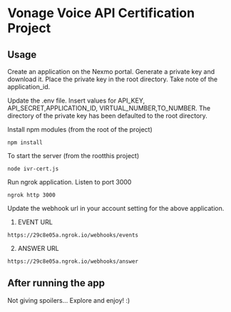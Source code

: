 # Vonage Voice API Certification Project



## Usage

Create an application on the Nexmo portal. Generate a private key and download it. Place the private key in the root directory.
Take note of the application_id. 

Update the .env file. Insert values for API_KEY, API_SECRET,APPLICATION_ID, VIRTUAL_NUMBER,TO_NUMBER. The directory of the private key has been defaulted to the root directory.

Install npm modules (from the root of the project)

```
npm install
```

To start the server (from the rootthis project)
```
node ivr-cert.js
```

Run ngrok application. Listen to port 3000
```
ngrok http 3000
```

Update the webhook url in your account setting for the above application. 
1) EVENT URL
```
https://29c8e05a.ngrok.io/webhooks/events
```
2) ANSWER URL
```
https://29c8e05a.ngrok.io/webhooks/answer
```

## After running the app
Not giving spoilers... Explore and enjoy! :)






